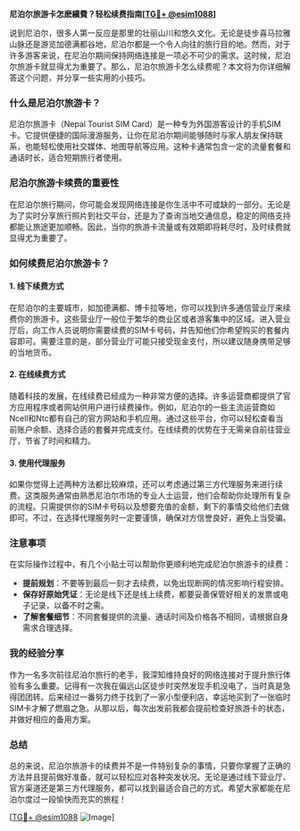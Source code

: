 **尼泊尔旅游卡怎麽續費？轻松续费指南[[TG💪+ @esim1088](https://t.me/s/esim1088)]**

说到尼泊尔，很多人第一反应是那里的壮丽山川和悠久文化。无论是徒步喜马拉雅山脉还是游览加德满都谷地，尼泊尔都是一个令人向往的旅行目的地。然而，对于许多游客来说，在尼泊尔期间保持网络连接是一项必不可少的需求。这时候，尼泊尔旅游卡就显得尤为重要了。那么，尼泊尔旅游卡怎么续费呢？本文将为你详细解答这个问题，并分享一些实用的小技巧。

### 什么是尼泊尔旅游卡？

尼泊尔旅游卡（Nepal Tourist SIM Card）是一种专为外国游客设计的手机SIM卡。它提供便捷的国际漫游服务，让你在尼泊尔期间能够随时与家人朋友保持联系，也能轻松使用社交媒体、地图导航等应用。这种卡通常包含一定的流量套餐和通话时长，适合短期旅行者使用。

### 尼泊尔旅游卡续费的重要性

在尼泊尔旅行期间，你可能会发现网络连接是你生活中不可或缺的一部分。无论是为了实时分享旅行照片到社交平台，还是为了查询当地交通信息，稳定的网络支持都能让旅途更加顺畅。因此，当你的旅游卡流量或有效期即将耗尽时，及时续费就显得尤为重要了。

### 如何续费尼泊尔旅游卡？

#### 1. 线下续费方式

在尼泊尔的主要城市，如加德满都、博卡拉等地，你可以找到许多通信营业厅来续费你的旅游卡。这些营业厅一般位于繁华的商业区或者游客集中的区域。进入营业厅后，向工作人员说明你需要续费的SIM卡号码，并告知他们你希望购买的套餐内容即可。需要注意的是，部分营业厅可能只接受现金支付，所以建议随身携带足够的当地货币。

#### 2. 在线续费方式

随着科技的发展，在线续费已经成为一种非常方便的选择。许多运营商都提供了官方应用程序或者网站供用户进行续费操作。例如，尼泊尔的一些主流运营商如Ncell和Ntc都有自己的官方网站和手机应用。通过这些平台，你可以轻松查看当前账户余额、选择合适的套餐并完成支付。在线续费的优势在于无需亲自前往营业厅，节省了时间和精力。

#### 3. 使用代理服务

如果你觉得上述两种方法都比较麻烦，还可以考虑通过第三方代理服务来进行续费。这类服务通常由熟悉尼泊尔市场的专业人士运营，他们会帮助你处理所有复杂的流程。只需提供你的SIM卡号码以及想要充值的金额，剩下的事情交给他们去做即可。不过，在选择代理服务时一定要谨慎，确保对方信誉良好，避免上当受骗。

### 注意事项

在实际操作过程中，有几个小贴士可以帮助你更顺利地完成尼泊尔旅游卡的续费：

- **提前规划**：不要等到最后一刻才去续费，以免出现断网的情况影响行程安排。
- **保存好原始凭证**：无论是线下还是线上续费，都要妥善保管好相关的发票或电子记录，以备不时之需。
- **了解套餐细节**：不同套餐提供的流量、通话时间及价格各不相同，请根据自身需求合理选择。

### 我的经验分享

作为一名多次前往尼泊尔旅行的老手，我深知维持良好的网络连接对于提升旅行体验有多么重要。记得有一次我在偏远山区徒步时突然发现手机没电了，当时真是急得团团转。后来经过一番努力终于找到了一家小型便利店，幸运地买到了一张临时SIM卡才解了燃眉之急。从那以后，每次出发前我都会提前检查好旅游卡的状态，并做好相应的备用方案。

### 总结

总的来说，尼泊尔旅游卡的续费并不是一件特别复杂的事情，只要你掌握了正确的方法并且提前做好准备，就可以轻松应对各种突发状况。无论是通过线下营业厅、官方渠道还是第三方代理服务，都可以找到最适合自己的方式。希望大家都能在尼泊尔度过一段愉快而充实的旅程！

[[TG💪+ @esim1088](https://t.me/s/esim1088) ![Image](https://i.postimg.cc/4NQfJmqS/Snipaste-2025-05-13-00-14-12.png)]